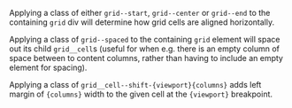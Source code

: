 Applying a class of either `grid--start`, `grid--center` or `grid--end` to the containing `grid` div will determine how grid cells are aligned horizontally.

Applying a class of `grid--spaced` to the containing `grid` element will space out its child `grid__cell`s (useful for when e.g. there is an empty column of space between to content columns, rather than having to include an empty element for spacing).

Applying a class of `grid__cell--shift-{viewport}{columns}` adds left margin of `{columns}` width to the given cell at the `{viewport}` breakpoint.
